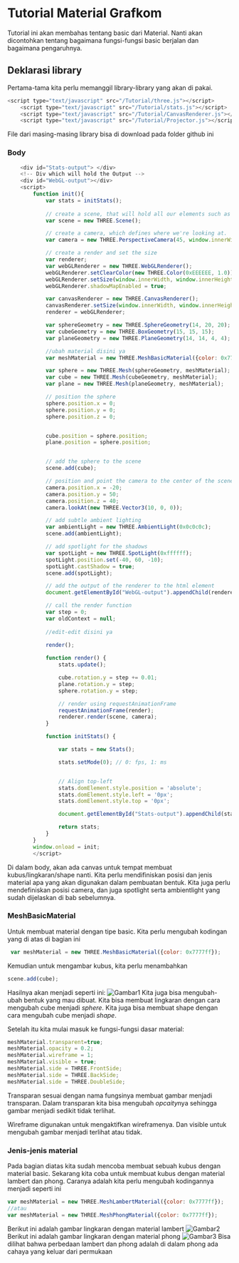# Tutorial Material Grafkom

Tutorial ini akan membahas tentang basic dari Material. Nanti akan dicontohkan tentang bagaimana fungsi-fungsi basic berjalan dan bagaimana pengaruhnya.

## Deklarasi library
Pertama-tama kita perlu memanggil library-library yang akan di pakai.

```javascript
<script type="text/javascript" src="/Tutorial/three.js"></script>
    <script type="text/javascript" src="/Tutorial/stats.js"></script>
    <script type="text/javascript" src="/Tutorial/CanvasRenderer.js"></script>
    <script type="text/javascript" src="/Tutorial/Projector.js"></script>
```
File dari masing-masing library bisa di download pada folder github ini

### Body
```javascript
    <div id="Stats-output"> </div>
    <!-- Div which will hold the Output -->
    <div id="WebGL-output"></div>
    <script>
        function init(){
            var stats = initStats();
            
            // create a scene, that will hold all our elements such as objects, cameras and lights.
            var scene = new THREE.Scene();

            // create a camera, which defines where we're looking at.
            var camera = new THREE.PerspectiveCamera(45, window.innerWidth / window.innerHeight, 0.1, 1000);

            // create a render and set the size
            var renderer;
            var webGLRenderer = new THREE.WebGLRenderer();
            webGLRenderer.setClearColor(new THREE.Color(0xEEEEEE, 1.0));
            webGLRenderer.setSize(window.innerWidth, window.innerHeight);
            webGLRenderer.shadowMapEnabled = true;

            var canvasRenderer = new THREE.CanvasRenderer();
            canvasRenderer.setSize(window.innerWidth, window.innerHeight);
            renderer = webGLRenderer;

            var sphereGeometry = new THREE.SphereGeometry(14, 20, 20);
            var cubeGeometry = new THREE.BoxGeometry(15, 15, 15);
            var planeGeometry = new THREE.PlaneGeometry(14, 14, 4, 4);

            //ubah material disini ya
            var meshMaterial = new THREE.MeshBasicMaterial({color: 0x7777ff});

            var sphere = new THREE.Mesh(sphereGeometry, meshMaterial);
            var cube = new THREE.Mesh(cubeGeometry, meshMaterial);
            var plane = new THREE.Mesh(planeGeometry, meshMaterial);

            // position the sphere
            sphere.position.x = 0;
            sphere.position.y = 0;
            sphere.position.z = 0;


            cube.position = sphere.position;
            plane.position = sphere.position;


            // add the sphere to the scene
            scene.add(cube);

            // position and point the camera to the center of the scene
            camera.position.x = -20;
            camera.position.y = 50;
            camera.position.z = 40;
            camera.lookAt(new THREE.Vector3(10, 0, 0));

            // add subtle ambient lighting
            var ambientLight = new THREE.AmbientLight(0x0c0c0c);
            scene.add(ambientLight);

            // add spotlight for the shadows
            var spotLight = new THREE.SpotLight(0xffffff);
            spotLight.position.set(-40, 60, -10);
            spotLight.castShadow = true;
            scene.add(spotLight);

            // add the output of the renderer to the html element
            document.getElementById("WebGL-output").appendChild(renderer.domElement);

            // call the render function
            var step = 0;
            var oldContext = null;
            
            //edit-edit disini ya
 
            render();

            function render() {
                stats.update();

                cube.rotation.y = step += 0.01;
                plane.rotation.y = step;
                sphere.rotation.y = step;

                // render using requestAnimationFrame
                requestAnimationFrame(render);
                renderer.render(scene, camera);
            }

            function initStats() {

                var stats = new Stats();

                stats.setMode(0); // 0: fps, 1: ms


                // Align top-left
                stats.domElement.style.position = 'absolute';
                stats.domElement.style.left = '0px';
                stats.domElement.style.top = '0px';

                document.getElementById("Stats-output").appendChild(stats.domElement);

                return stats;
            }
        }
        window.onload = init;
        </script>
```
Di dalam body, akan ada canvas untuk tempat membuat kubus/lingkaran/shape nanti. Kita perlu mendifiniskan posisi dan jenis material apa yang akan digunakan dalam pembuatan bentuk. Kita juga perlu mendefiniskan posisi camera, dan juga spotlight serta ambientlight yang sudah dijelaskan di bab sebelumnya.

### MeshBasicMaterial
Untuk membuat material dengan tipe basic. Kita perlu mengubah kodingan yang di atas di bagian ini
```javascript
 var meshMaterial = new THREE.MeshBasicMaterial({color: 0x7777ff});
```
Kemudian untuk mengambar kubus, kita perlu menambahkan
```javascript
scene.add(cube);
```
Hasilnya akan menjadi seperti ini:
![Gambar1](/Tutorial/images/foto1.png)
Kita juga bisa mengubah-ubah bentuk yang mau dibuat. Kita bisa membuat lingkaran dengan cara mengubah cube menjadi *sphere*. Kita juga bisa membuat shape dengan cara mengubah cube menjadi *shape*.


Setelah itu kita mulai masuk ke fungsi-fungsi dasar material:
```javascript
meshMaterial.transparent=true;
meshMaterial.opacity = 0.2;
meshMaterial.wireframe = 1;
meshMaterial.visible = true;
meshMaterial.side = THREE.FrontSide;
meshMaterial.side = THREE.BackSide;
meshMaterial.side = THREE.DoubleSide;
```
Transparan sesuai dengan nama fungsinya membuat gambar menjadi transparan. Dalam transparan kita bisa mengubah *opcaity*nya sehingga gambar menjadi sedikit tidak terlihat.

Wireframe digunakan untuk mengaktifkan wireframenya. Dan visible untuk mengubah gambar menjadi terlihat atau tidak.


### Jenis-jenis material
Pada bagian diatas kita sudah mencoba membuat sebuah kubus dengan material basic. Sekarang kita coba untuk membuat kubus dengan material lambert dan phong. Caranya adalah kita perlu mengubah kodingannya menjadi seperti ini
```javascript
var meshMaterial = new THREE.MeshLambertMaterial({color: 0x7777ff});
//atau
var meshMaterial = new THREE.MeshPhongMaterial({color: 0x7777ff});
```
Berikut ini adalah gambar lingkaran dengan material lambert
![Gambar2](/Tutorial/images/foto2.png)
Berikut ini adalah gambar lingkaran dengan material phong
![Gambar3](/Tutorial/images/foto3.png)
Bisa dilihat bahwa perbedaan lambert dan phong adalah di dalam phong ada cahaya yang keluar dari permukaan